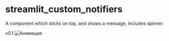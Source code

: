 # streamlit_custom_notifiers
A component which sticks on top, and shows a message, includes spinner.

v0.1
![Анимация](https://user-images.githubusercontent.com/44586585/121157052-e718cb00-c851-11eb-9b09-8a8c3b0ca270.gif)

